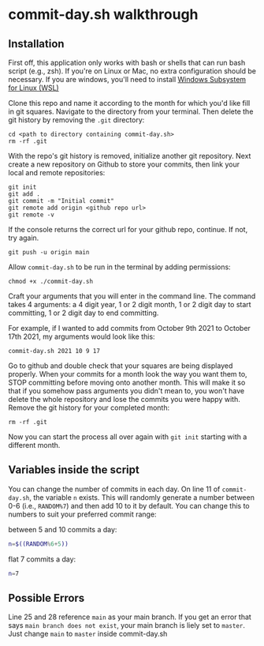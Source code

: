 # commit-day.sh walkthrough

## Installation

First off, this application only works with bash or shells that can run bash script (e.g., zsh). If you're on Linux or Mac, no extra configuration should be necessary. If you are windows, you'll need to install [Windows Subsystem for Linux (WSL)](https://docs.microsoft.com/en-us/windows/wsl/install)

Clone this repo and name it according to the month for which you'd like fill in git squares. Navigate to the directory from your terminal. Then delete the git history by removing the `.git` directory:

```cli
cd <path to directory containing commit-day.sh>
rm -rf .git
```

With the repo's git history is removed, initialize another git repository. Next create a new repository on Github to store your commits, then link your local and remote repositories:

```cli
git init
git add .
git commit -m "Initial commit"
git remote add origin <github repo url>
git remote -v
```
If the console returns the correct url for your github repo, continue. If not, try again.

```cli
git push -u origin main
```

Allow `commit-day.sh` to be run in the terminal by adding permissions:

```cli
chmod +x ./commit-day.sh
```

Craft your arguments that you will enter in the command line. The command takes 4 arguments: a 4 digit year, 1 or 2 digit month, 1 or 2 digit day to start committing, 1 or 2 digit day to end committing.

For example, if I wanted to add commits from October 9th 2021 to October 17th 2021, my arguments would look like this:
```cli
commit-day.sh 2021 10 9 17
```

Go to github and double check that your squares are being displayed properly. When your commits for a month look the way you want them to, STOP committing before moving onto another month. This will make it so that if you somehow pass arguments you didn't mean to, you won't have delete the whole repository and lose the commits you were happy with. Remove the git history for your completed month:
```cli
rm -rf .git
```

Now you can start the process all over again with `git init` starting with a different month.

## Variables inside the script

You can change the number of commits in each day. On line 11 of `commit-day.sh`, the variable `n` exists. This will randomly generate a number between 0-6 (i.e., `RANDOM%7`) and then add 10 to it by default. You can change this to numbers to suit your preferred commit range:

between 5 and 10 commits a day:
```bash
n=$((RANDOM%6+5))
```

flat 7 commits a day:
```bash
n=7
```

## Possible Errors
Line 25 and 28 reference `main` as your main branch. If you get an error that says `main branch does not exist`, your main branch is liely set to `master`. Just change `main` to `master` inside commit-day.sh
